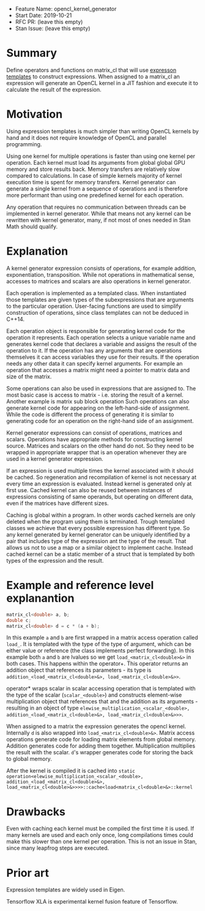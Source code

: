- Feature Name: opencl_kernel_generator
- Start Date: 2019-10-21
- RFC PR: (leave this empty)
- Stan Issue: (leave this empty)

# Summary
[summary]: #summary

Define operators and functions on matrix_cl that will use 
[expresson templates](https://en.wikipedia.org/wiki/Expression_templates) 
to construct expressions. When assigned to a matrix_cl an expression will generate an 
OpenCL kernel in a JIT fashion and execute it to calculate the result of the expression.

# Motivation
[motivation]: #motivation

Using expression templates is much simpler than writing OpenCL kernels by hand and it does 
not require knowledge of OpenCL and parallel programming.

Using one kernel for multiple operations is faster than using one kernel per operation. Each 
kernel must load its arguments from global global GPU memory and store results back. Memory 
transfers are relatively slow compared to calculations. In case of simple kernels majority 
of kernel execution time is spent for memory transfers. Kernel generator can generate a single 
kernel from a sequence of operations and is therefore more performant than using one predefined
kernel for each operation.

Any operation that requires no communication between threads can be implemented in kernel 
generator. While that means not any kernel can be rewritten with kernel generator, many, if 
not most of ones needed in Stan Math should qualify. 

# Explanation
[guide-level-explanation]: #explanation

A kernel generator expression consists of operations, for example addition, exponentiation, 
transposition. While not operations in mathematical sense, accesses to matrices and scalars are also operations 
in kernel generator.

Each operation is implemented as a templated class. When instantiated those templates are given
types of the subexpressions that are arguments to the particular operation. User-facing 
functions are used to simplify construction of operations, since class templates can not 
be deduced in C++14. 

Each operation object is responsible for generating kernel code for the operation it 
represents. Each operation selects a unique variable name and generates kernel code that 
declares a variable and assigns the result of the operation to it. If the operation has any
arguments that are operations themselves it can access variables they use for their results.
If the operation needs any other data it can specify kernel arguments. For example an operation 
that accesses a matrix might need a pointer to matrix data and size of the matrix.

Some operations can also be used in expressions that are assigned to. The most basic case 
is access to matrix - i.e. storing the result of a kernel. Another example is matrix sub block 
operation Such operations can also generate
kernel code for appearing on the left-hand-side of assignment. While the code is different the
process of generating it is similar to generating code for an operation on the right-hand side 
of an assignment.

Kernel generator expressions can consist of operations, matrices and scalars. Operations have
appropriate methods for constructing kernel source. Matrices and scalars on the other hand do 
not. So they need to be wrapped in appropriate wrapper that is an operation whenever they are
used in a kernel generator expression.

If an expression is used multiple times the kernel associated with it should be cached. So 
regeneration and recompilation of kernel is not necessary at every time an expression is 
evaluated. Instead kernel is generated only at first use. Cached kernel can also be reused
between instances of expressions consisting of same operands, but operating on different data, 
even if the matrices have different sizes.

Caching is global within a program. In other words cached kernels are only deleted when the
program using them is terminated. Trough templated classes we achieve that every possible expression
has different type. So any kernel generated by kernel generator can be uniquely identified by 
a pair that includes type of the expression ant the type of the result. That allows us not to use
a map or a similar object to implement cache. Instead cached kernel can be a static member of
a struct that is templated by both types of the expression and the result.

# Example and reference level explanantion

```c++
matrix_cl<double> a, b;
double c;
matrix_cl<double> d = c * (a + b);
```

In this example `a` and `b` are first wrapped in a matrix access operation called `load_`. 
It is templated with the type of the type of argument, which can be either value or reference
 (the class implements perfect forwarding). In this example both `a` and `b` are lvalues so we
 get `load_<matrix_cl<double>&>` in both cases. This happens within
the operator+. This operator returns an addition object that references its parameters - 
its type is `addition_<load_<matrix_cl<double>&>, load_<matrix_cl<double>&>>`. 

operator* wraps scalar in scalar accessing operation that is templated with the type of the scalar
 (`scalar_<double>`) and constructs element-wise multiplication object that 
references that and the addition as its arguments - resulting in an object of type
`elewise_multiplication_<scalar_<double>, addition_<load_<matrix_cl<double>&>, load_<matrix_cl<double>&>>>`. 

When assigned to a matrix the expression 
generates the opencl kernel. Internally `d` is also wrapped into `load_<matrix_cl<double>&>`. 
Matrix access operations generate code for loading matrix elements from
 global memory. Addition generates code for adding them together.
Multiplication multiplies the result with the scalar. `d`'s wrapper generates code for storing the 
back to global memory. 

After the kernel is compiled it is cached into 
`static operation<elewise_multiplication_<scalar_<double>, addition_<load_<matrix_cl<double>&>, load_<matrix_cl<double>&>>>>::cache<load<matrix_cl<double>&>::kernel`

# Drawbacks
[drawbacks]: #drawbacks

Even with caching each kernel must be compiled the first time it is used. If many kernels are used and each only once, long compilations times could make this slower than one kernel per operation. This is not an issue in Stan, since many leapfrog steps are executed.

# Prior art
[prior-art]: #prior-art

Expression templates are widely used in Eigen.

Tensorflow XLA is experimental kernel fusion feature of Tensorflow.
